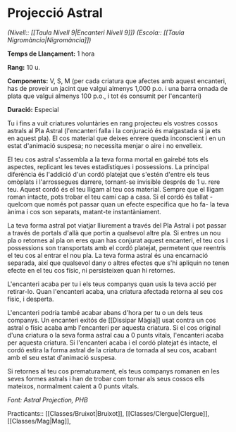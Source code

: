 # Projecció Astral

*(Nivell:: [[Taula Nivell 9|Encanteri Nivell 9]]) (Escola:: [[Taula Nigromància|Nigromància]])*

**Temps de Llançament:** 1 hora

**Rang:** 10 u.

**Components:** V, S, M (per cada criatura que afectes amb aquest encanteri, has de proveir un jacint que valgui almenys 1,000 p.o. i una barra ornada de plata que valgui almenys 100 p.o., i tot és consumit per l'encanteri)

**Duració:** Especial

Tu i fins a vuit criatures voluntàries en rang projecteu els vostres cossos astrals al Pla Astral (l'encanteri falla i la conjuració és malgastada si ja ets en aquest pla). El cos material que deixes enrere queda inconscient i en un estat d'animació suspesa; no necessita menjar o aire i no envelleix.

El teu cos astral s'assembla a la teva forma mortal en gairebé tots els aspectes, replicant les teves estadístiques i possessions. La principal diferència és l'addició d'un cordó platejat que s'estén d'entre els teus omòplats i l'arrossegues darrere, tornant-se invisible després de 1 u. rere teu. Aquest cordó és el teu lligam al teu cos material. Sempre que el lligam roman intacte, pots trobar el teu camí cap a casa. Si el cordó és tallat -quelcom que només pot passar quan un efecte especifica que ho fa- la teva ànima i cos son separats, matant-te instantàniament.

La teva forma astral pot viatjar lliurement a través del Pla Astral i pot passar a través de portals d'allà que portin a qualsevol altre pla. Si entres un nou pla o retornes al pla on eres quan has conjurat aquest encanteri, el teu cos i possessions son transportats amb el cordó platejat, permetent que reentris el teu cos al entrar el nou pla. La teva forma astral és una encarnació separada, així que qualsevol dany o altres efectes que s'hi apliquin no tenen efecte en el teu cos físic, ni persisteixen quan hi retornes.

L'encanteri acaba per tu i els teus companys quan usis la teva acció per retirar-lo. Quan l'encanteri acaba, una criatura afectada retorna al seu cos físic, i desperta.

L'encanteri podria també acabar abans d'hora per tu o un dels teus companys. Un encanteri exitós de [[Dissipar Màgia]] usat contra un cos astral o físic acaba amb l'encanteri per aquesta criatura. Si el cos original d'una criatura o la seva forma astral cau a 0 punts vitals, l'encanteri acaba per aquesta criatura. Si l'encanteri acaba i el cordó platejat és intacte, el cordó estira la forma astral de la criatura de tornada al seu cos, acabant amb el seu estat d'animació suspesa.

Si retornes al teu cos prematurament, els teus companys romanen en les seves formes astrals i han de trobar com tornar als seus cossos ells mateixos, normalment caient a 0 punts vitals.


*Font: Astral Projection, PHB*



Practicants:: [[Classes/Bruixot|Bruixot]], [[Classes/Clergue|Clergue]], [[Classes/Mag|Mag]],